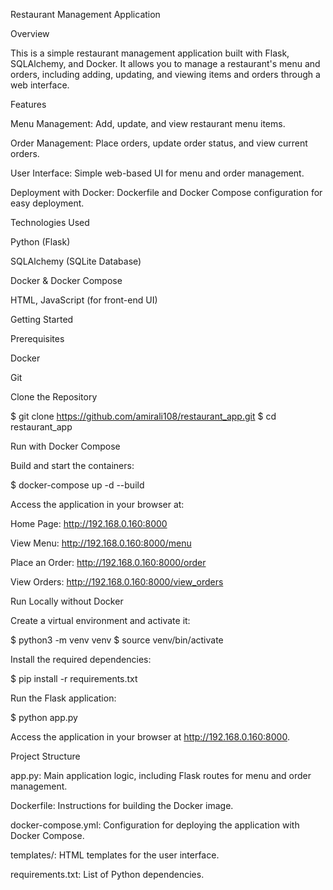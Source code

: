 Restaurant Management Application

Overview

This is a simple restaurant management application built with Flask, SQLAlchemy, and Docker. It allows you to manage a restaurant's menu and orders, including adding, updating, and viewing items and orders through a web interface.

Features

Menu Management: Add, update, and view restaurant menu items.

Order Management: Place orders, update order status, and view current orders.

User Interface: Simple web-based UI for menu and order management.

Deployment with Docker: Dockerfile and Docker Compose configuration for easy deployment.

Technologies Used

Python (Flask)

SQLAlchemy (SQLite Database)

Docker & Docker Compose

HTML, JavaScript (for front-end UI)

Getting Started

Prerequisites

Docker

Git

Clone the Repository

$ git clone https://github.com/amirali108/restaurant_app.git
$ cd restaurant_app

Run with Docker Compose

Build and start the containers:

$ docker-compose up -d --build

Access the application in your browser at:

Home Page: http://192.168.0.160:8000

View Menu: http://192.168.0.160:8000/menu

Place an Order: http://192.168.0.160:8000/order

View Orders: http://192.168.0.160:8000/view_orders

Run Locally without Docker

Create a virtual environment and activate it:

$ python3 -m venv venv
$ source venv/bin/activate

Install the required dependencies:

$ pip install -r requirements.txt

Run the Flask application:

$ python app.py

Access the application in your browser at http://192.168.0.160:8000.

Project Structure

app.py: Main application logic, including Flask routes for menu and order management.

Dockerfile: Instructions for building the Docker image.

docker-compose.yml: Configuration for deploying the application with Docker Compose.

templates/: HTML templates for the user interface.

requirements.txt: List of Python dependencies.

